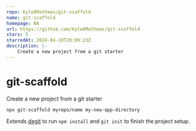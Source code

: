 ```yaml
---
repo: KyleAMathews/git-scaffold
name: git-scaffold
homepage: NA
url: https://github.com/KyleAMathews/git-scaffold
stars: 5
starredAt: 2024-04-10T20:09:23Z
description: |-
    Create a new project from a git starter
---
```


# git-scaffold
Create a new project from a git starter

`npx git-scaffold myrepo/name my-new-app-directory`

Extends [degit](https://www.npmjs.com/package/degit) to run `npm install` and `git init` to finish the project setup.

